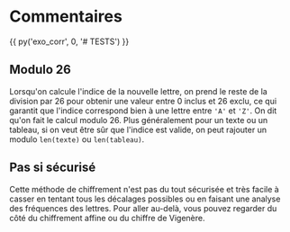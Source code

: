 # Commentaires

{{ py('exo_corr', 0, '# TESTS') }}

## Modulo 26

Lorsqu'on calcule l'indice de la nouvelle lettre, on prend le reste de
la division par 26 pour obtenir une valeur entre 0 inclus et 26 exclu, ce qui garantit
que l'indice correspond bien à une lettre entre `'A'` et `'Z'`. On dit qu'on
fait le calcul modulo 26. Plus généralement pour un texte ou un tableau,
si on veut être sûr que l'indice est valide, on peut rajouter un modulo
`len(texte)` ou `len(tableau)`.

## Pas si sécurisé

Cette méthode de chiffrement n'est pas du tout sécurisée et très facile
à casser en tentant tous les décalages possibles ou en faisant une
analyse des fréquences des lettres. Pour aller au-delà, vous pouvez
regarder du côté du chiffrement affine ou du chiffre de Vigenère.
